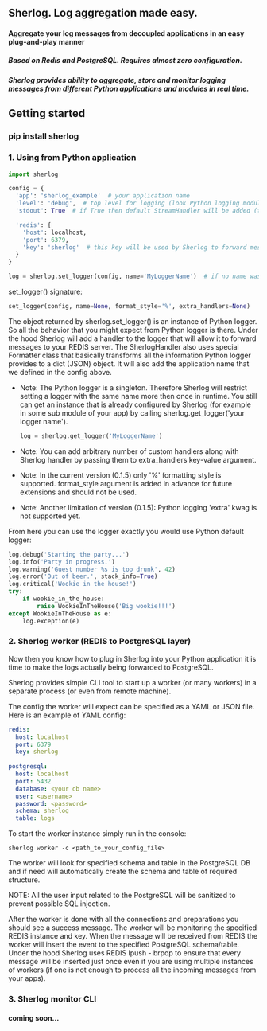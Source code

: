 ## Sherlog. Log aggregation made easy.
#### Aggregate your log messages from decoupled applications in an easy plug-and-play manner

##### Based on Redis and PostgreSQL. Requires almost zero configuration.
##### Sherlog provides ability to aggregate, store and monitor logging messages from different Python applications and modules in real time.

## Getting started
### pip install sherlog

### 1. Using from Python application

``` python
import sherlog

config = {
  'app': 'sherlog_example'  # your application name
  'level': 'debug',  # top level for logging (look Python logging module documentation for details)
  'stdout': True  # if True then default StreamHandler will be added (to see logging in your app stdout)

  'redis': {
    'host': localhost,  
    'port': 6379,
    'key': 'sherlog'  # this key will be used by Sherlog to forward messages through Redis
  }
}

log = sherlog.set_logger(config, name='MyLoggerName')  # if no name was passed the 'root' logger will be returned
```

set_logger() signature: 

```python
set_logger(config, name=None, format_style='%', extra_handlers=None)
```

The object returned by sherlog.set_logger() is an instance of Python logger.
So all the behavior that you might expect from Python logger is there.
Under the hood Sherlog will add a handler to the logger that will allow it to forward
messages to your REDIS server. The SherlogHandler also uses special Formatter class
that basically transforms all the information Python logger provides to a dict (JSON) object.
It will also add the application name that we defined in the config above.

- Note: The Python logger is a singleton. Therefore Sherlog will restrict setting a logger with the same
  name more then once in runtime. You still can get an instance that is already configured by Sherlog
  (for example in some sub module of your app) by calling sherlog.get_logger('your logger name').
  ``` python
  log = sherlog.get_logger('MyLoggerName')
  ```
 
- Note: You can add arbitrary number of custom handlers along with Sherlog handler by passing them to
  extra_handlers key-value argument.

- Note: In the current version (0.1.5) only '%' formatting style is supported. format_style argument is added
  in advance for future extensions and should not be used.
  
- Note: Another limitation of version (0.1.5): Python logging 'extra' kwag is not supported yet.

From here you can use the logger exactly you would use Python default logger:

```python
log.debug('Starting the party...')
log.info('Party in progress.')
log.warning('Guest number %s is too drunk', 42)
log.error('Out of beer.', stack_info=True)
log.critical('Wookie in the house!')
try:
    if wookie_in_the_house:
        raise WookieInTheHouse('Big wookie!!!')
except WookieInTheHouse as e:
    log.exception(e)
```

### 2. Sherlog worker (REDIS to PostgreSQL layer)

Now then you know how to plug in Sherlog into your Python application it is time to
make the logs actually being forwarded to PostgreSQL.

Sherlog provides simple CLI tool to start up a worker (or many workers)
in a separate process (or even from remote machine).

The config the worker will expect can be specified as a YAML or JSON file.
Here is an example of YAML config:

``` yaml
redis:
  host: localhost
  port: 6379
  key: sherlog
 
postgresql:
  host: localhost
  port: 5432
  database: <your db name>
  user: <username>
  password: <password>
  schema: sherlog
  table: logs
```

To start the worker instance simply run in the console:

```shell
sherlog worker -c <path_to_your_config_file>
```
The worker will look for specified schema and table in the PostgreSQL DB and if need will 
automatically create the schema and table of required structure.

NOTE: All the user input related to the PostgreSQL will be sanitized to prevent possible SQL injection.

After the worker is done with all the connections and preparations you should see a success message. 
The worker will be monitoring the specified REDIS instance and key.
When the message will be received from REDIS the worker will insert the event to the specified PostgreSQL schema/table.
Under the hood Sherlog uses REDIS lpush - brpop to ensure that every message will be inserted just once even
if you are using multiple instances of workers (if one is not enough to process all the incoming messages from your apps).

### 3. Sherlog monitor CLI

#### coming soon...

